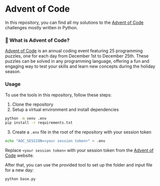 # Advent of Code

In this repository, you can find all my solutions to the [Advent of Code](http://adventofcode.com/) challenges mostly written in Python.

### 🌟 What is Advent of Code?

[Advent of Code](http://adventofcode.com/) is an annual coding event featuring 25 programming
puzzles, one for each day from December 1st to December 25th. These puzzles can be solved in
any programming language, offering a fun and engaging way to test your skills and learn new
concepts during the holiday season.

### Usage

To use the tools in this repository, follow these steps:

1. Clone the repository
2. Setup a virtual environment and install dependencies

```bash
python -m venv .env
pip install -r requirements.txt
```

3. Create a `.env` file in the root of the repository with your session token

```bash
echo "AOC_SESSION=<your session token>" > .env
```

Replace `<your session token>` with your session token from the [Advent of Code](http://adventofcode.com/) website.

After that, you can use the provided tool to set up the folder and input file for a new day:

```bash
python base.py
```
